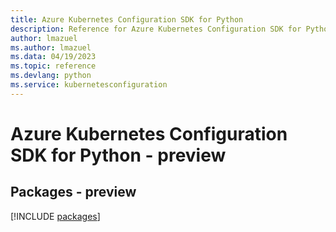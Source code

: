 ```yaml
---
title: Azure Kubernetes Configuration SDK for Python
description: Reference for Azure Kubernetes Configuration SDK for Python
author: lmazuel
ms.author: lmazuel
ms.data: 04/19/2023
ms.topic: reference
ms.devlang: python
ms.service: kubernetesconfiguration
---
```

# Azure Kubernetes Configuration SDK for Python - preview
## Packages - preview
[!INCLUDE [packages](kubernetes-configuration-index.md)]